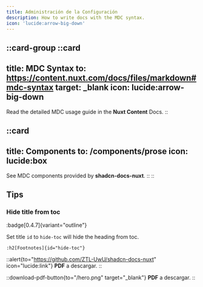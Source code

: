 ```yaml
---
title: Administración de la Configuración
description: How to write docs with the MDC syntax.
icon: 'lucide:arrow-big-down'
---
```


::card-group
  ::card
  ---
  title: MDC Syntax
  to: https://content.nuxt.com/docs/files/markdown#mdc-syntax
  target: _blank
  icon: lucide:arrow-big-down
  ---
  Read the detailed MDC usage guide in the **Nuxt Content** Docs.
  ::

  ::card
  ---
  title: Components
  to: /components/prose
  icon: lucide:box
  ---
  See MDC components provided by **shadcn-docs-nuxt**.
  ::
::

## Tips

### Hide title from toc
:badge[0.4.7]{variant="outline"}

Set title `id` to `hide-toc` will hide the heading from toc.

```mdc
:h2[Footnotes]{id="hide-toc"}
```


::alert{to="https://github.com/ZTL-UwU/shadcn-docs-nuxt" icon="lucide:link"}
**PDF** a descargar.
::

::download-pdf-button{to="/hero.png" target="_blank"}
**PDF** a descargar.
::
